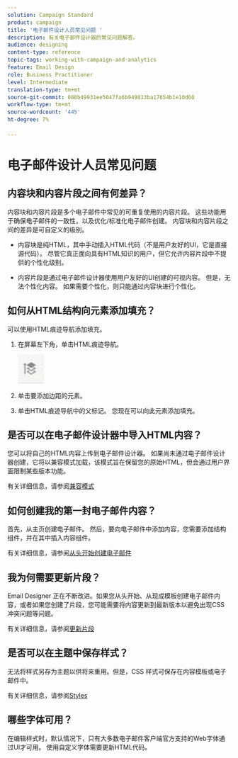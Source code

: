 ```yaml
---
solution: Campaign Standard
product: campaign
title: '电子邮件设计人员常见问题 '
description: 有关电子邮件设计器的常见问题解答。
audience: designing
content-type: reference
topic-tags: working-with-campaign-and-analytics
feature: Email Design
role: Business Practitioner
level: Intermediate
translation-type: tm+mt
source-git-commit: 088b49931ee5047fa6b949813ba17654b1e10d60
workflow-type: tm+mt
source-wordcount: '445'
ht-degree: 7%

---
```



# 电子邮件设计人员常见问题

## 内容块和内容片段之间有何差异？

内容块和内容片段是多个电子邮件中常见的可重复使用的内容片段。 这些功能用于确保电子邮件的一致性，以及优化/标准化电子邮件创建。 内容块和内容片段之间的差异是可自定义的级别。

* 内容块是纯HTML，其中手动插入HTML代码（不是用户友好的UI，它是直接源代码）。 尽管它真正面向具有HTML知识的用户，但它允许内容片段中不提供的个性化级别。

* 内容片段是通过电子邮件设计器使用用户友好的UI创建的可视内容。 但是，无法个性化内容。 如果需要个性化，则只能通过内容块进行个性化。

## 如何从HTML结构向元素添加填充？

可以使用HTML痕迹导航添加填充。

1. 在屏幕左下角，单击HTML痕迹导航。

   ![](assets/do-not-localize/breadcrumb.png)

1. 单击要添加边距的元素。
1. 单击HTML痕迹导航中的父标记。
您现在可以向此元素添加填充。

## 是否可以在电子邮件设计器中导入HTML内容？

您可以将自己的HTML内容上传到电子邮件设计器。 如果尚未通过电子邮件设计器创建，它将以兼容模式加载，该模式旨在保留您的原始HTML，但会通过用户界面限制某些版本功能。

有关详细信息，请参阅[兼容模式](../../designing/using/using-existing-content.md#compatibility-mode)

## 如何创建我的第一封电子邮件内容？

首先，从主页创建电子邮件。
然后，要向电子邮件中添加内容，您需要添加结构组件，并在其中插入内容组件。

有关详细信息，请参阅[从头开始创建电子邮件](../../designing/using/quick-start.md#from-scratch-email)

## 我为何需要更新片段？

Email Designer 正在不断改进。如果您从头开始、从现成模板创建电子邮件内容，或者如果您创建了片段，您可能需要将内容更新到最新版本以避免出现CSS冲突问题等问题。

有关详细信息，请参阅[更新片段](../../designing/using/designing-content-in-adobe-campaign.md#email-designer-updates)

## 是否可以在主题中保存样式？

无法将样式另存为主题以供将来重用。但是，CSS 样式可保存在内容模板或电子邮件中。

有关详细信息，请参阅[Styles](../../designing/using/styles.md)

## 哪些字体可用？

在编辑样式时，默认情况下，只有大多数电子邮件客户端官方支持的Web字体通过UI才可用。 使用自定义字体需要更新HTML代码。
